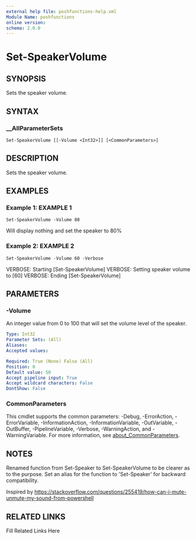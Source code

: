 ```yaml
---
external help file: poshfunctions-help.xml
Module Name: poshfunctions
online version: 
schema: 2.0.0
---
```


# Set-SpeakerVolume

## SYNOPSIS

Sets the speaker volume.

## SYNTAX

### __AllParameterSets

```
Set-SpeakerVolume [[-Volume <Int32>]] [<CommonParameters>]
```

## DESCRIPTION

Sets the speaker volume.


## EXAMPLES

### Example 1: EXAMPLE 1

```
Set-SpeakerVolume -Volume 80
```

Will display nothing and set the speaker to 80%





### Example 2: EXAMPLE 2

```
Set-SpeakerVolume -Volume 60 -Verbose
```

VERBOSE: Starting [Set-SpeakerVolume]
VERBOSE: Setting speaker volume to [60]
VERBOSE: Ending [Set-SpeakerVolume]






## PARAMETERS

### -Volume

An integer value from 0 to 100 that will set the volume level of the speaker.

```yaml
Type: Int32
Parameter Sets: (All)
Aliases: 
Accepted values: 

Required: True (None) False (All)
Position: 0
Default value: 50
Accept pipeline input: True
Accept wildcard characters: False
DontShow: False
```


### CommonParameters

This cmdlet supports the common parameters: -Debug, -ErrorAction, -ErrorVariable, -InformationAction, -InformationVariable, -OutVariable, -OutBuffer, -PipelineVariable, -Verbose, -WarningAction, and -WarningVariable. For more information, see [about_CommonParameters](http://go.microsoft.com/fwlink/?LinkID=113216).

## NOTES

Renamed function from Set-Speaker to Set-SpeakerVolume to be clearer as to the purpose.
Set an alias for the
function to 'Set-Speaker' for backward compatibility.

Inspired by https://stackoverflow.com/questions/255419/how-can-i-mute-unmute-my-sound-from-powershell


## RELATED LINKS

Fill Related Links Here


